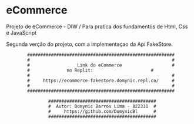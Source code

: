# eCommerce
Projeto de eCommerce - DIW / Para pratica dos fundamentos de Html, Css e JavaScript

Segunda verção do projeto, com a implementaçao da Api FakeStore.


            ########################################################
            #                                                      #
            #                  Link do eCommerce                   #
            #		       no Replit:                      #
            #                                                      #
            #     https://ecommerce-fakestore.domynic.repl.co/     #
            #                                                      #
            ########################################################

                    #########################################
                    #  Autor: Domynic Barros Lima - 822331  #
                    #     https://github.com/DomynicBl      #    
                    #########################################